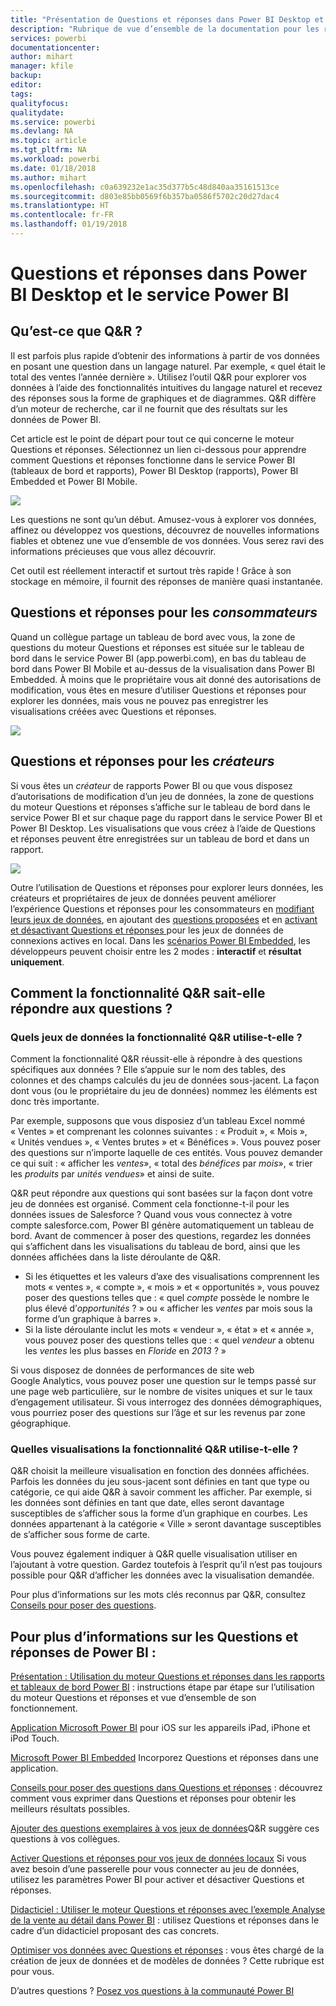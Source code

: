 ```yaml
---
title: "Présentation de Questions et réponses dans Power BI Desktop et le service Power BI"
description: "Rubrique de vue d’ensemble de la documentation pour les requêtes en langage naturel des questions et réponses Power BI."
services: powerbi
documentationcenter: 
author: mihart
manager: kfile
backup: 
editor: 
tags: 
qualityfocus: 
qualitydate: 
ms.service: powerbi
ms.devlang: NA
ms.topic: article
ms.tgt_pltfrm: NA
ms.workload: powerbi
ms.date: 01/18/2018
ms.author: mihart
ms.openlocfilehash: c0a639232e1ac35d377b5c48d840aa35161513ce
ms.sourcegitcommit: d803e85bb0569f6b357ba0586f5702c20d27dac4
ms.translationtype: HT
ms.contentlocale: fr-FR
ms.lasthandoff: 01/19/2018
---
```

# <a name="qa-in-power-bi-service-and-power-bi-desktop"></a>Questions et réponses dans Power BI Desktop et le service Power BI
## <a name="what-is-qa"></a>Qu’est-ce que Q&R ?
Il est parfois plus rapide d’obtenir des informations à partir de vos données en posant une question dans un langage naturel. Par exemple, « quel était le total des ventes l’année dernière ».  Utilisez l’outil Q&R pour explorer vos données à l’aide des fonctionnalités intuitives du langage naturel et recevez des réponses sous la forme de graphiques et de diagrammes. Q&R diffère d’un moteur de recherche, car il ne fournit que des résultats sur les données de Power BI.

Cet article est le point de départ pour tout ce qui concerne le moteur Questions et réponses. Sélectionnez un lien ci-dessous pour apprendre comment Questions et réponses fonctionne dans le service Power BI (tableaux de bord et rapports), Power BI Desktop (rapports), Power BI Embedded et Power BI Mobile.  

![](media/power-bi-q-and-a/pbi_qa_boxsalessqft.png)

Les questions ne sont qu’un début.  Amusez-vous à explorer vos données, affinez ou développez vos questions, découvrez de nouvelles informations fiables et obtenez une vue d’ensemble de vos données. Vous serez ravi des informations précieuses que vous allez découvrir.

Cet outil est réellement interactif et surtout très rapide ! Grâce à son stockage en mémoire, il fournit des réponses de manière quasi instantanée.

##  <a name="qa-for-consumers"></a>Questions et réponses pour les *consommateurs*
Quand un collègue partage un tableau de bord avec vous, la zone de questions du moteur Questions et réponses est située sur le tableau de bord dans le service Power BI (app.powerbi.com), en bas du tableau de bord dans Power BI Mobile et au-dessus de la visualisation dans Power BI Embedded. À moins que le propriétaire vous ait donné des autorisations de modification, vous êtes en mesure d’utiliser Questions et réponses pour explorer les données, mais vous ne pouvez pas enregistrer les visualisations créées avec Questions et réponses.

![](media/power-bi-q-and-a/powerbi-qna.png)

## <a name="qa-for-creators"></a>Questions et réponses pour les *créateurs*
Si vous êtes un *créateur* de rapports Power BI ou que vous disposez d’autorisations de modification d’un jeu de données, la zone de questions du moteur Questions et réponses s’affiche sur le tableau de bord dans le service Power BI et sur chaque page du rapport dans le service Power BI et Power BI Desktop. Les visualisations que vous créez à l’aide de Questions et réponses peuvent être enregistrées sur un tableau de bord et dans un rapport.

![](media/power-bi-q-and-a/power-bi-desktop.png)

Outre l’utilisation de Questions et réponses pour explorer leurs données, les créateurs et propriétaires de jeux de données peuvent améliorer l’expérience Questions et réponses pour les consommateurs en [modifiant leurs jeux de données](service-prepare-data-for-q-and-a.md), en ajoutant des [questions proposées](service-q-and-a-create-featured-questions.md) et en [activant et désactivant Questions et réponses ](service-q-and-a-direct-query.md) pour les jeux de données de connexions actives en local. Dans les [scénarios Power BI Embedded](developer/qanda.md), les développeurs peuvent choisir entre les 2 modes : **interactif** et **résultat uniquement**.

## <a name="how-does-qa-know-how-to-answer-questions"></a>Comment la fonctionnalité Q&R sait-elle répondre aux questions ?
### <a name="which-datasets-does-qa-use"></a>Quels jeux de données la fonctionnalité Q&R utilise-t-elle ?
Comment la fonctionnalité Q&R réussit-elle à répondre à des questions spécifiques aux données ? Elle s’appuie sur le nom des tables, des colonnes et des champs calculés du jeu de données sous-jacent. La façon dont vous (ou le propriétaire du jeu de données) nommez les éléments est donc très importante.

Par exemple, supposons que vous disposiez d’un tableau Excel nommé « Ventes » et comprenant les colonnes suivantes : « Produit », « Mois », « Unités vendues », « Ventes brutes » et « Bénéfices ». Vous pouvez poser des questions sur n’importe laquelle de ces entités.  Vous pouvez demander ce qui suit : « afficher les *ventes*», « total des *bénéfices* par *mois*», « trier les *produits* par *unités vendues*» et ainsi de suite.

Q&R peut répondre aux questions qui sont basées sur la façon dont votre jeu de données est organisé. Comment cela fonctionne-t-il pour les données issues de Salesforce ? Quand vous vous connectez à votre compte salesforce.com, Power BI génère automatiquement un tableau de bord.  Avant de commencer à poser des questions, regardez les données qui s’affichent dans les visualisations du tableau de bord, ainsi que les données affichées dans la liste déroulante de Q&R.

* Si les étiquettes et les valeurs d’axe des visualisations comprennent les mots « ventes », « compte », « mois » et « opportunités », vous pouvez poser des questions telles que : « quel *compte* possède le nombre le plus élevé d’*opportunités* ? » ou « afficher les *ventes* par mois sous la forme d’un graphique à barres ».
* Si la liste déroulante inclut les mots « vendeur », « état » et « année », vous pouvez poser des questions telles que : « quel *vendeur* a obtenu les *ventes* les plus basses en *Floride* en *2013* ? »

Si vous disposez de données de performances de site web Google Analytics, vous pouvez poser une question sur le temps passé sur une page web particulière, sur le nombre de visites uniques et sur le taux d’engagement utilisateur. Si vous interrogez des données démographiques, vous pourriez poser des questions sur l’âge et sur les revenus par zone géographique.

### <a name="which-visualization-does-qa-use"></a>Quelles visualisations la fonctionnalité Q&R utilise-t-elle ?
Q&R choisit la meilleure visualisation en fonction des données affichées. Parfois les données du jeu sous-jacent sont définies en tant que type ou catégorie, ce qui aide Q&R à savoir comment les afficher. Par exemple, si les données sont définies en tant que date, elles seront davantage susceptibles de s’afficher sous la forme d’un graphique en courbes. Les données appartenant à la catégorie « Ville » seront davantage susceptibles de s’afficher sous forme de carte.

Vous pouvez également indiquer à Q&R quelle visualisation utiliser en l’ajoutant à votre question. Gardez toutefois à l’esprit qu’il n’est pas toujours possible pour Q&R d’afficher les données avec la visualisation demandée.

Pour plus d’informations sur les mots clés reconnus par Q&R, consultez [Conseils pour poser des questions](service-q-and-a-tips.md).


## <a name="for-more-details-about-power-bi-qa"></a>Pour plus d’informations sur les Questions et réponses de Power BI :
[Présentation : Utilisation du moteur Questions et réponses dans les rapports et tableaux de bord Power BI](power-bi-tutorial-q-and-a.md) : instructions étape par étape sur l’utilisation du moteur Questions et réponses et vue d’ensemble de son fonctionnement.

[Application Microsoft Power BI](mobile-apps-ios-qna.md) pour iOS sur les appareils iPad, iPhone et iPod Touch.

[Microsoft Power BI Embedded](developer/qanda.md) Incorporez Questions et réponses dans une application.

[Conseils pour poser des questions dans Questions et réponses](service-q-and-a-tips.md) : découvrez comment vous exprimer dans Questions et réponses pour obtenir les meilleurs résultats possibles.

[Ajouter des questions exemplaires à vos jeux de données](service-q-and-a-create-featured-questions.md)Q&R suggère ces questions à vos collègues.

[Activer Questions et réponses pour vos jeux de données locaux](service-q-and-a-direct-query.md) Si vous avez besoin d’une passerelle pour vous connecter au jeu de données, utilisez les paramètres Power BI pour activer et désactiver Questions et réponses.

[Didacticiel : Utiliser le moteur Questions et réponses avec l’exemple Analyse de la vente au détail dans Power BI](power-bi-visualization-introduction-to-q-and-a.md) : utilisez Questions et réponses dans le cadre d’un didacticiel proposant des cas concrets.

[Optimiser vos données avec Questions et réponses](service-prepare-data-for-q-and-a.md) : vous êtes chargé de la création de jeux de données et de modèles de données ?  Cette rubrique est pour vous.

D’autres questions ? [Posez vos questions à la communauté Power BI](http://community.powerbi.com/)

